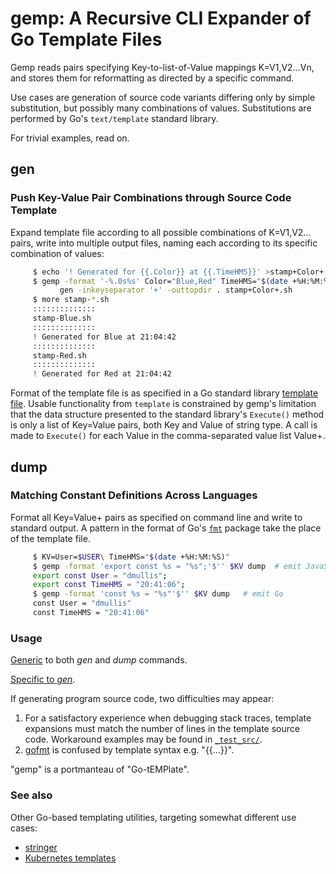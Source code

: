 <!-- Copyright 2020 Donald Mullis. All rights reserved.
     https://github.github.com/gfm/
  -->


<!-- [Donald Mullis](https://github.com/dmullis)
 -->

# gemp: A Recursive CLI Expander of Go Template Files

Gemp reads pairs specifying Key-to-list-of-Value mappings K=V1,V2...Vn,
and stores them for reformatting as directed by a specific command.

Use cases are generation of source code variants differing only by simple substitution,
but possibly many combinations of values.
Substitutions are performed by Go's ```text/template``` standard library.

For trivial examples, read on.
## gen
### Push Key-Value Pair Combinations through Source Code Template

Expand template file according to all possible combinations of K=V1,V2... pairs,
write into multiple output files, naming each according to its
specific combination of values:

```sh
     $ echo '! Generated for {{.Color}} at {{.TimeHMS}}' >stamp+Color+.sh
     $ gemp -format '-%.0s%s' Color="Blue,Red" TimeHMS="$(date +%H:%M:%S)," \
           gen -inkeyseparator '+' -outtopdir . stamp+Color+.sh
     $ more stamp-*.sh
     ::::::::::::::
     stamp-Blue.sh
     ::::::::::::::
     ! Generated for Blue at 21:04:42
     ::::::::::::::
     stamp-Red.sh
     ::::::::::::::
     ! Generated for Red at 21:04:42
```

Format of the template file is as
specified in a Go standard library [template file](https://golang.org/pkg/text/template).
Usable functionality from ```template``` is constrained by gemp's limitation that the data structure
presented to the standard library's ```Execute()``` method is only a list of Key=Value
pairs, both Key and Value of string type.
A call is made to ```Execute()``` for each Value in the comma-separated value list Value+.
## dump
### Matching Constant Definitions Across Languages

Format all Key=Value+ pairs as specified on command line and write to standard output.
A pattern in the format of Go's [```fmt```](https://golang.org/pkg/fmt) package
take the place of the template file.

```sh
     $ KV=User=$USER\ TimeHMS="$(date +%H:%M:%S)"
     $ gemp -format 'export const %s = "%s";'$'' $KV dump  # emit JavaScript
     export const User = "dmullis";
     export const TimeHMS = "20:41:06";
     $ gemp -format 'const %s = "%s"'$'' $KV dump   # emit Go
     const User = "dmullis"
     const TimeHMS = "20:41:06"
```
### Usage

[Generic](./doc/usage.md) to both *gen* and *dump* commands.

[Specific to *gen*](./doc/gen-usage.md).

If generating program source code, two difficulties may appear:
 1. For a satisfactory experience when debugging stack traces,
template expansions must match the number of lines in the template source code.
Workaround examples may be found in [```_test_src/```](./_test_src/).
 2. [gofmt](https://golang.org/cmd/gofmt/) is confused by template syntax e.g. "{{...}}".

"gemp" is a portmanteau of "Go-tEMPlate".

### See also

Other Go-based templating utilities, targeting somewhat different use cases:
 - [stringer](https://pkg.go.dev/golang.org/x/tools@v0.1.0/cmd/stringer)
 - [Kubernetes templates](https://pkg.go.dev/k8s.io/kubernetes/pkg/kubectl/util/templates)
